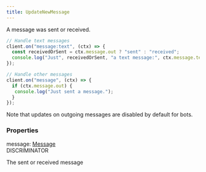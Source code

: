 ```yaml
---
title: UpdateNewMessage
---
```


A message was sent or received.

```ts
// Handle text messages
client.on("message:text", (ctx) => {
  const receivedOrSent = ctx.message.out ? "sent" : "received";
  console.log("Just", receivedOrSent, "a text message:", ctx.message.text);
});

// Handle other messages
client.on("message", (ctx) => {
  if (ctx.message.out) {
   console.log("Just sent a message.");
  }
});
```

Note that updates on outgoing messages are disabled by default for bots.

### Properties

<div class="flex flex-col gap-3"><div><div class="flex gap-2"><div class="font-mono"><span class="font-bold">message</span><span class="opacity-50">:</span> <a href="/gh/types/message"  >Message</a></div><div class="flex items-center"><div class="bg-dbt px-1.5 rounded-md select-none text-fgt text-[10px]">DISCRIMINATOR</div></div></div><div class="pl-3"><div class="no-margin">

The sent or received message

</div></div></div></div>

